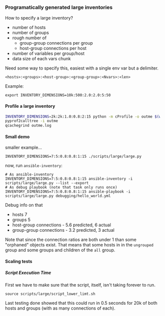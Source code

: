 ### Programatically generated large inventories

How to specify a large inventory?

 - number of hosts
 - number of groups
 - rough number of
   - group-group connections per group
   - host-group connections per host
 - number of variables per group/host
 - data size of each vars chunk

Need some way to specify this, easiest with a single env var but a
delimiter.

```
<hosts>:<groups>:<host-group>:<group-group>:<Nvars>:<len>
```

Example:

```
export INVENTORY_DIMENSIONS=10k:500:2.0:2.0:5:50
```

#### Profile a large inventory

```bash
INVENTORY_DIMENSIONS=2k:2k:1.0:0.8:2:15 python -m cProfile -o outme $(which ansible-playbook) -i scripts/large/large.py debugging/hello_world.yml
pyprof2calltree -i outme
qcachegrind outme.log
```

#### Small demo

smaller example...

```
INVENTORY_DIMENSIONS=7:5:0.8:0.8:1:15 ./scripts/large/large.py
```

now, run `ansible-inventory`:

```
# As ansible-inventory
INVENTORY_DIMENSIONS=7:5:0.8:0.8:1:15 ansible-inventory -i scripts/large/large.py --list --export
# As debug playbook (note that task only runs once)
INVENTORY_DIMENSIONS=7:5:0.8:0.8:1:15 ansible-playbook -i scripts/large/large.py debugging/hello_world.yml
```

Debug info on that

 - hosts 7
 - groups 5
 - host-group connections - 5.6 predicted, 6 actual
 - group-group connections - 3.2 predicted, 3 actual

Note that since the connection ratios are both under 1 than some "orphaned"
objects exist. That means that some hosts in in the `ungrouped` group and
some groups and children of the `all` group.

#### Scaling tests

##### Script Execution Time

First we have to make sure that the script, itself, isn't taking
forever to run.

```
source scripts/large/script_lower_limt.sh
```

Last testing done showed that this could run in 0.5 seconds for 20k
of both hosts and groups (with as many connections of each).

